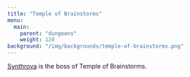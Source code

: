 ```yaml
---
title: "Temple of Brainstorms"
menu:
  main:
    parent: "dungeons"
    weight: 120
background: "/img/backgrounds/temple-of-brainstorms.png"
---
```


[Synthrova](/bosses/synthrova) is the boss of Temple of Brainstorms.
